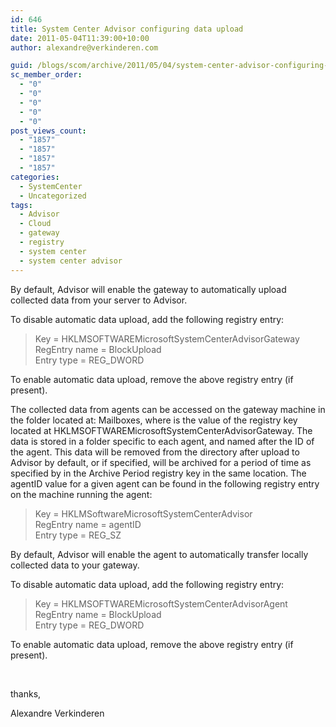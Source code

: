 ```yaml
---
id: 646
title: System Center Advisor configuring data upload
date: 2011-05-04T11:39:00+10:00
author: alexandre@verkinderen.com

guid: /blogs/scom/archive/2011/05/04/system-center-advisor-configuring-data-upload.aspx
sc_member_order:
  - "0"
  - "0"
  - "0"
  - "0"
  - "0"
post_views_count:
  - "1857"
  - "1857"
  - "1857"
  - "1857"
categories:
  - SystemCenter
  - Uncategorized
tags:
  - Advisor
  - Cloud
  - gateway
  - registry
  - system center
  - system center advisor
---
```

By default, Advisor will enable the gateway to automatically upload collected data from your server to Advisor. 

To disable automatic data upload, add the following registry entry: 

> Key = HKLMSOFTWAREMicrosoftSystemCenterAdvisorGateway  
> RegEntry name = BlockUpload  
> Entry type = REG_DWORD 

To enable automatic data upload, remove the above registry entry (if present). 

The collected data from agents can be accessed on the gateway machine in the folder located at: <GatewayDataRoot>Mailboxes, where <GatewayDataRoot> is the value of the registry key located at HKLMSOFTWAREMicrosoftSystemCenterAdvisorGateway. The data is stored in a folder specific to each agent, and named after the ID of the agent. This data will be removed from the directory after upload to Advisor by default, or if specified, will be archived for a period of time as specified by in the Archive Period registry key in the same location. The agentID value for a given agent can be found in the following registry entry on the machine running the agent: 

> Key = HKLMSoftwareMicrosoftSystemCenterAdvisor  
> RegEntry name = agentID  
> Entry type = REG_SZ

By default, Advisor will enable the agent to automatically transfer locally collected data to your gateway. 

To disable automatic data upload, add the following registry entry: 

> Key = HKLMSOFTWAREMicrosoftSystemCenterAdvisorAgent  
> RegEntry name = BlockUpload  
> Entry type = REG_DWORD

To enable automatic data upload, remove the above registry entry (if present). 

&#160;

thanks,

Alexandre Verkinderen
